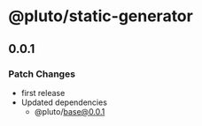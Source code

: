 # @pluto/static-generator

## 0.0.1

### Patch Changes

- first release
- Updated dependencies
  - @pluto/base@0.0.1
